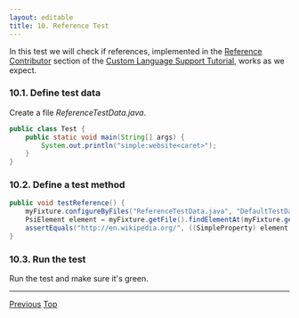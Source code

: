 ```yaml
---
layout: editable
title: 10. Reference Test
---
```



In this test we will check if references, implemented in the
[Reference Contributor](reference_contributor.html)
section of the
[Custom Language Support Tutorial](cls_tutorial.html),
works as we expect.

### 10.1. Define test data

Create a file *ReferenceTestData.java*.

```java
public class Test {
    public static void main(String[] args) {
        System.out.println("simple:website<caret>");
    }
}
```

### 10.2. Define a test method

```java
public void testReference() {
    myFixture.configureByFiles("ReferenceTestData.java", "DefaultTestData.simple");
    PsiElement element = myFixture.getFile().findElementAt(myFixture.getCaretOffset()).getParent();
    assertEquals("http://en.wikipedia.org/", ((SimpleProperty) element.getReferences()[0].resolve()).getValue());
}
```

### 10.3. Run the test

Run the test and make sure it's green.

-----

[Previous](tutorials/writing_tests_for_plugins/commenter_test.html) 
[Top](tutorials/writing_tests_for_plugins.html)





